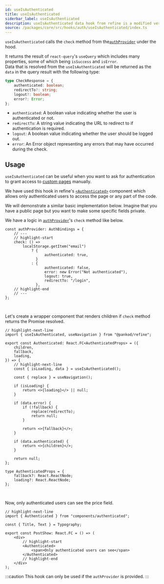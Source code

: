 ```yaml
---
id: useIsAuthenticated
title: useIsAuthenticated
siderbar_label: useIsAuthenticated
description: useIsAuthenticated data hook from refine is a modified version of react-query's useMutation for create mutations
source: /packages/core/src/hooks/auth/useIsAuthenticated/index.ts
---
```


`useIsAuthenticated` calls the `check` method from the[`authProvider`](/api-reference/core/providers/auth-provider.md) under the hood.

It returns the result of `react-query`'s `useQuery` which includes many properties, some of which being `isSuccess` and `isError`.  
Data that is resolved from the `useIsAuthenticated` will be returned as the `data` in the query result with the following type:

```ts
type CheckResponse = {
    authenticated: boolean;
    redirectTo?: string;
    logout?: boolean;
    error?: Error;
};
```

-   `authenticated`: A boolean value indicating whether the user is authenticated or not.
-   `redirectTo`: A string value indicating the URL to redirect to if authentication is required.
-   `logout`: A boolean value indicating whether the user should be logged out.
-   `error`: An Error object representing any errors that may have occurred during the check.

## Usage

`useIsAuthenticated` can be useful when you want to ask for authentication to grant access to [custom pages](/advanced-tutorials/custom-pages.md) manually.

We have used this hook in refine's [`<Authenticated>`](/api-reference/core/components/auth/authenticated.md) component which allows only authenticated users to access the page or any part of the code.

We will demonstrate a similar basic implementation below. Imagine that you have a public page but you want to make some specific fields private.

We have a logic in [`authProvider`](/api-reference/core/providers/auth-provider.md)'s `check` method like below.

```tsx
const authProvider: AuthBindings = {
    // ---
    // highlight-start
    check: () =>
        localStorage.getItem("email")
            ? {
                  authenticated: true,
              }
            : {
                  authenticated: false,
                  error: new Error("Not authenticated"),
                  logout: true,
                  redirectTo: "/login",
              },
    // highlight-end
    // ---
};
```

<br/>

Let's create a wrapper component that renders children if `check` method returns the Promise resolved.

```tsx title="components/authenticated.tsx"
// highlight-next-line
import { useIsAuthenticated, useNavigation } from "@pankod/refine";

export const Authenticated: React.FC<AuthenticatedProps> = ({
    children,
    fallback,
    loading,
}) => {
    // highlight-next-line
    const { isLoading, data } = useIsAuthenticated();

    const { replace } = useNavigation();

    if (isLoading) {
        return <>{loading}</> || null;
    }

    if (data.error) {
        if (!fallback) {
            replace(redirectTo);
            return null;
        }

        return <>{fallback}</>;
    }

    if (data.authenticated) {
        return <>{children}</>;
    }

    return null;
};

type AuthenticatedProps = {
    fallback?: React.ReactNode;
    loading?: React.ReactNode;
};
```

<br />

Now, only authenticated users can see the price field.

```tsx title="components/postShow"
// highlight-next-line
import { Authenticated } from "components/authenticated";

const { Title, Text } = Typography;

export const PostShow: React.FC = () => (
    <div>
        // highlight-start
        <Authenticated>
            <span>Only authenticated users can see</span>
        </Authenticated>
        // highlight-end
    </div>
);
```

:::caution
This hook can only be used if the `authProvider` is provided.
:::
